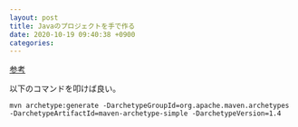 ```yaml
---
layout: post
title: Javaのプロジェクトを手で作る
date: 2020-10-19 09:40:38 +0900
categories:
---
```


[参考][1]

以下のコマンドを叩けば良い。
```
mvn archetype:generate -DarchetypeGroupId=org.apache.maven.archetypes -DarchetypeArtifactId=maven-archetype-simple -DarchetypeVersion=1.4
```

[1]: https://maven.apache.org/archetypes/maven-archetype-simple/
